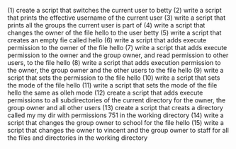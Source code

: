 (1) create a script that switches the current user to betty
(2) write a script that prints the effective username of the current user
(3) write a script that prints all the groups the current user is part of
(4) write a script that changes the owner of the file hello to the user betty
(5) write a script that creates an empty fie called hello
(6) write a script that adds execute permission to the owner of the file hello
(7) write a script that adds execute permission to the owner and the group owner, and read permission to other users, to the file hello
(8) write a script that adds execution permission to the owner, the group owner and the other users to the file hello
(9) write a script that sets the permission to the file hello
(10) write a script that sets the mode of the file hello
(11) write a script that sets the mode of the file hello the same as olleh mode
(12) create a script that adds execute permissions to all subdirectories of the current directory for the owner, the group owner and all other users
(13) create a script that creats a directory called my my dir with permissions 751 in the working directory
(14) write a script that changes the group owner to school for the file hello
(15) write a script that changes the owner to vincent and the group owner to staff for all the files and directories in the working directory
